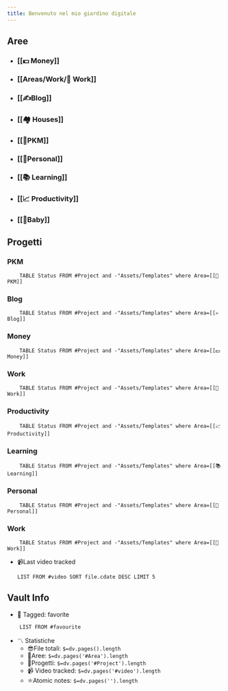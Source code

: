 ```yaml
---
title: Benvenuto nel mio giardino digitale
---
```

## Aree

* ### [[💵 Money]]
* ### [[Areas/Work/💼 Work]]
* ### [[✍️Blog]]
* ### [[🏘️ Houses]]
* ### [[📝PKM]]
* ### [[🙍Personal]]
* ### [[📚 Learning]]
* ### [[📈 Productivity]]
* ### [[👶Baby]]

## Progetti 

### PKM
```dataview
	TABLE Status FROM #Project and -"Assets/Templates" where Area=[[📝PKM]]
```
### Blog
```dataview
	TABLE Status FROM #Project and -"Assets/Templates" where Area=[[✍️Blog]]
```
### Money
```dataview
	TABLE Status FROM #Project and -"Assets/Templates" where Area=[[💵 Money]]
```
### Work
```dataview
	TABLE Status FROM #Project and -"Assets/Templates" where Area=[[💼 Work]]
```
### Productivity
```dataview
	TABLE Status FROM #Project and -"Assets/Templates" where Area=[[📈 Productivity]]
```

### Learning
```dataview
	TABLE Status FROM #Project and -"Assets/Templates" where Area=[[📚 Learning]]
```
### Personal
```dataview
	TABLE Status FROM #Project and -"Assets/Templates" where Area=[[🙍Personal]]
```

### Work
```dataview
	TABLE Status FROM #Project and -"Assets/Templates" where Area=[[💼 Work]]
```
- 📹Last video tracked
	```dataview
	LIST FROM #video SORT file.cdate DESC LIMIT 5
	```

## Vault Info
- 🔖 Tagged:  favorite 
```dataview
	LIST FROM #favourite
```
- 〽️ Statistiche
	-  😎File totali: `$=dv.pages().length`
	- 💭Aree: `$=dv.pages('#Area').length`
	- 📝Progetti: `$=dv.pages('#Project').length`
	- 📹 Video tracked: `$=dv.pages('#video').length`
	-  ⚛️Atomic notes: `$=dv.pages('').length` 